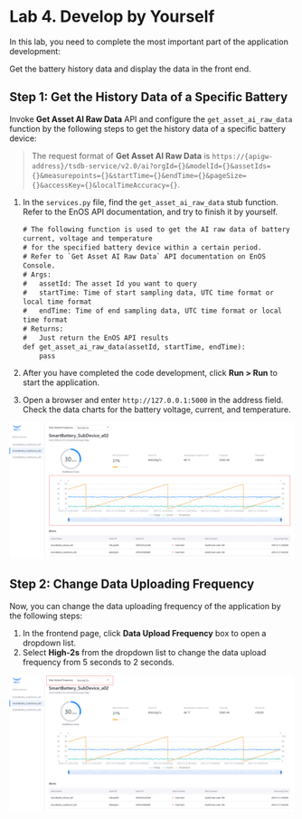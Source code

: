 # Lab 4. Develop by Yourself

In this lab, you need to complete the most important part of the application development: 

Get the battery history data and display the data in the front end.

## Step 1: Get the History Data of a Specific Battery

Invoke **Get Asset AI Raw Data** API and configure the `get_asset_ai_raw_data` function by the following steps to get the history data of a specific battery device:

> The request format of **Get Asset AI Raw Data** is `https://{apigw-address}/tsdb-service/v2.0/ai?orgId={}&modelId={}&assetIds={}&measurepoints={}&startTime={}&endTime={}&pageSize={}&accessKey={}&localTimeAccuracy={}`.

1. In the `services.py` file, find the `get_asset_ai_raw_data` stub function. Refer to the EnOS API documentation, and try to finish it by yourself.

   ```
   # The following function is used to get the AI raw data of battery current, voltage and temperature
   # for the specified battery device within a certain period.
   # Refer to `Get Asset AI Raw Data` API documentation on EnOS Console.
   # Args:
   #   assetId: The asset Id you want to query
   #   startTime: Time of start sampling data, UTC time format or local time format
   #   endTime: Time of end sampling data, UTC time format or local time format
   # Returns:
   #   Just return the EnOS API results
   def get_asset_ai_raw_data(assetId, startTime, endTime):
       pass
   ```

2. After you have completed the code development, click **Run > Run** to start the application.

3. Open a browser and enter `http://127.0.0.1:5000` in the address field. Check the data charts for the battery voltage, current, and temperature. 

<img src="media/application-6.png" style="zoom:75%;" />

## Step 2: Change Data Uploading Frequency

Now, you can change the data uploading frequency of the application by the following steps:

1. In the frontend page, click **Data Upload Frequency** box to open a dropdown list.
2. Select **High-2s** from the dropdown list to change the data upload frequency from 5 seconds to 2 seconds.

![application-7](media/application-7.png) 

